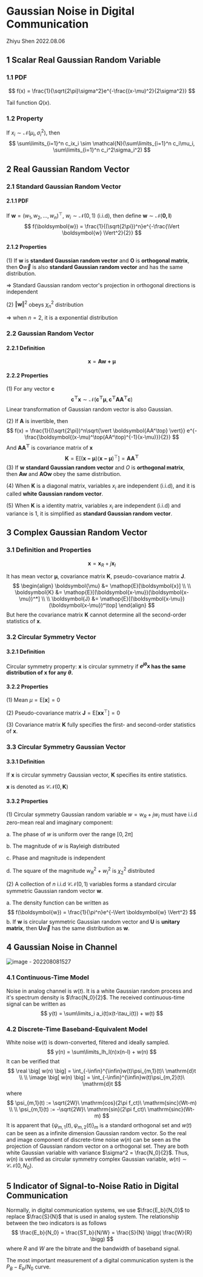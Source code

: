 # Gaussian Noise in Digital Communication

Zhiyu Shen	2022.08.06

## 1	Scalar Real Gaussian Random Variable

### 1.1	PDF

$$
f(x) = \frac{1}{\sqrt{2\pi}\sigma^2}e^{-\frac{(x-\mu)^2}{2\sigma^2}}
$$

Tail function $Q(x)$.

### 1.2	Property

If $x_i \sim \mathcal{N}(\mu_i,\sigma_i^2)$, then
$$
\sum\limits_{i=1}^n c_ix_i \sim \mathcal{N}(\sum\limits_{i=1}^n c_i\mu_i, \sum\limits_{i=1}^n c_i^2\sigma_i^2)
$$

## 2	Real Gaussian Random Vector

### 2.1	Standard Gaussian Random Vector

#### 2.1.1	PDF

If $\boldsymbol{w} = (w_1, w_2, \dots, w_n)^\top$, $w_i \sim \mathcal{N}(0, 1)$ (i.i.d), then define $\boldsymbol{w} \sim \mathcal{N}(\boldsymbol{0, I})$
$$
f(\boldsymbol{w}) = \frac{1}{(\sqrt{2\pi})^n}e^{-\frac{\Vert \boldsymbol{w} \Vert^2}{2}}
$$

#### 2.1.2	Properties

(1)	If $\boldsymbol{w}$ is **standard Gaussian random vector** and $\boldsymbol{O}$ is **orthogonal matrix**, then $\boldsymbol{O} \vec{w}$ is also **standard Gaussian random vector** and has the same distribution.

$\Rightarrow$ Standard Gaussian random vector's projection in orthogonal directions is independent

(2)	$\Vert \boldsymbol{w} \Vert^2$ obeys $\chi_n^2$ distribution

$\Rightarrow$ when $n=2$, it is a exponential distribution

### 2.2	Gaussian Random Vector

#### 2.2.1	Definition

$$
\boldsymbol{x} = \boldsymbol{Aw+\mu}
$$

#### 2.2.2	Properties

(1)	For any vector $\boldsymbol{c}$
$$
\boldsymbol{c^\top}\boldsymbol{x} \sim \mathcal{N}(\boldsymbol{c^\top\mu}, \boldsymbol{c^\top A  A^\top c})
$$
Linear transformation of Gaussian random vector is also Gaussian.

(2)	If $\boldsymbol{A}$ is invertible, then
$$
f(x) = \frac{1}{(\sqrt{2\pi})^n\sqrt{\vert \boldsymbol{AA^\top} \vert}} e^{-\frac{\boldsymbol{(x-\mu)^\top(AA^\top)^{-1}(x-\mu)}}{2}}
$$
And $\boldsymbol{AA^\top}$ is covariance matrix of $\boldsymbol{x}$
$$
\boldsymbol{K} = \mathop{E}[(\boldsymbol{x-\mu}) (\boldsymbol{x-\mu})^\top] = \boldsymbol{AA^\top}
$$
(3)	If $\boldsymbol{w}$ **standard Gaussian random vector** and $O$ is **orthogonal matrix**, then $\boldsymbol{Aw}$ and $\boldsymbol{AOw}$ obey the same distribution.

(4)	When $\boldsymbol{K}$ is a diagonal matrix, variables $x_i$ are independent (i.i.d), and it is called **white Gaussian random vector**.

(5)	When $\boldsymbol{K}$ is a identity matrix, variables $x_i$ are independent (i.i.d) and variance is 1, it is simplified as **standard Gaussian random vector**.

## 3	Complex Gaussian Random Vector

### 3.1	Definition and Properties

$$
\boldsymbol{x} = \boldsymbol{x}_R + j \boldsymbol{x}_I
$$

It has mean vector $\boldsymbol{\mu}$, covariance matrix $\boldsymbol{K}$, pseudo-covariance matrix $\boldsymbol{J}$.
$$
\begin{align}
\boldsymbol{\mu} &= \mathop{E}[\boldsymbol{x}] \\ \\
\boldsymbol{K} &= \mathop{E}[(\boldsymbol{x-\mu})(\boldsymbol{x-\mu})^*] \\ \\
\boldsymbol{J} &= \mathop{E}[(\boldsymbol{x-\mu})(\boldsymbol{x-\mu})^\top]
\end{align}
$$
But here the covariance matrix $\boldsymbol{K}$ cannot determine all the second-order statistics of $\boldsymbol{x}$.

### 3.2	Circular Symmetry Vector

#### 3.2.1	Definition

Circular symmetry property: $\boldsymbol{x}$ is circular symmetry if **$e^{j\theta}\boldsymbol{x}$ has the same distribution of $\boldsymbol{x}$ for any $\theta$.**

#### 3.2.2	Properties

(1)	Mean $\mu = \mathop{E}[\boldsymbol{x}] = 0$

(2)	Pseudo-covariance matrix $\boldsymbol{J} = \mathop{E}[\boldsymbol{xx}^\top] = 0$

(3)	Covariance matrix $\boldsymbol{K}$ fully specifies the first- and second-order statistics of $\boldsymbol{x}$.

### 3.3	Circular Symmetry Gaussian Vector

#### 3.3.1	Definition

If $\boldsymbol{x}$ is circular symmetry Gaussian vector, $\boldsymbol{K}$ specifies its entire statistics. 

$\boldsymbol{x}$ is denoted as $\mathcal{CN}(0,\boldsymbol{K})$

#### 3.3.2	Properties

(1)	Circular symmetry Gaussian random variable $w = w_R + jw_I$ must have i.i.d zero-mean real and imaginary component:

a.	The phase of $w$ is uniform over the range $[0, 2\pi]$

b.	The magnitude of $w$ is Rayleigh distributed

c.	Phase and magnitude is independent

d.	The square of the magnitude $w_R^2+w_I^2$ is $\chi_2^2$ distributed

(2)	A collection of $n$ i.i.d $\mathcal{CN}(0,1)$ variables forms a standard circular symmetric Gaussian random vector $\boldsymbol{w}$.

a.	The density function can be written as
$$
f(\boldsymbol{w}) = \frac{1}{\pi^n}e^{-\Vert \boldsymbol{w} \Vert^2}
$$
b.	If $\boldsymbol{w}$ is  circular symmetric Gaussian random vector and $\boldsymbol{U}$ is **unitary matrix**, then $\boldsymbol{U}\vec{w}$ has the same distribution as $\boldsymbol{w}$.

## 4	Gaussian Noise in Channel

![image - 202208081527](E:\1_Study\1_Projects\2_iSURE-project\2_Working\Task_6_20220809\figure_for_documentation\system_struct.svg)

### 4.1	Continuous-Time Model

Noise in analog channel is $w(t)$. It is a white Gaussian random process and it's spectrum density is $\frac{N_0}{2}$. The received continuous-time signal can be written as
$$
y(t) = \sum\limits_i a_i(t)x(t-\tau_i(t)) + w(t)
$$

### 4.2	Discrete-Time Baseband-Equivalent Model

White noise $w(t)$ is down-converted, filtered and ideally sampled.
$$
y(n) = \sum\limits_lh_l(n)x(n-l) + w(n)
$$
It can be verified that
$$
\real \big[ w(n) \big] = \int_{-\infin}^{\infin}w(t)\psi_{m,1}(t)\ \mathrm{d}t \\ \\
\image \big[ w(n) \big] = \int_{-\infin}^{\infin}w(t)\psi_{m,2}(t)\ \mathrm{d}t
$$
where
$$
\psi_{m,1}(t) := \sqrt{2W}\ \mathrm{cos}(2\pi f_ct)\ \mathrm{sinc}(Wt-m) \\ \\
\psi_{m,1}(t) := -\sqrt{2W}\ \mathrm{sin}(2\pi f_ct)\ \mathrm{sinc}(Wt-m)
$$
It is apparent that  $\{ \psi_{m,1}(t), \psi_{m,2}(t) \}_m$ is a standard orthogonal set and $w(t)$ can be seen as a infinite dimension Gaussian random vector. So the real and image component of discrete-time noise $w(n)$ can be seen as the projection of Gaussian random vector on a orthogonal set. They are both white Gaussian variable with variance $\sigma^2 = \frac{N_0}{2}$. Thus, $w(n)$ is verified as circular symmetry complex Gaussian variable, $w(n) \sim \mathcal{CN}(0,N_0)$.

## 5	Indicator of Signal-to-Noise Ratio in Digital Communication

Normally, in digital communication systems, we use $\frac{E_b}{N_0}$ to replace $\frac{S}{N}$ that is used in analog system. The relationship between the two indicators is as follows
$$
\frac{E_b}{N_0} = \frac{ST_b}{N/W} = \frac{S}{N} \bigg( \frac{W}{R} \bigg)
$$
where $R$ and $W$ are the bitrate and the bandwidth of baseband signal.

The most important measurement of a digital communication system is the $P_B - E_b/N_0$ curve.
